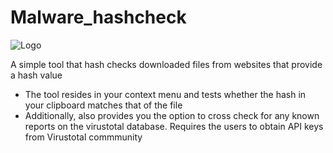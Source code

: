 # Malware_hashcheck
![Logo](https://github.com/Ryukojin/Malware_hashcheck/blob/main/logo.png)

A simple tool that hash checks downloaded files from websites that provide a hash value
- The tool resides in your context menu and tests whether the hash in your clipboard matches that of the file
- Additionally, also provides you the option to cross check for any known reports on the virustotal database. Requires the users to obtain API keys from Virustotal commmunity